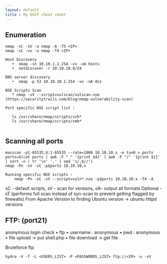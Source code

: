 ```yaml
---
layout: default
title : My OSCP cheat sheet
---
```


## Enumeration

```
nmap -sC -sV -o nmap -A -T5 <IP>
nmap -sC -vv -o nmap -T4 <IP>

Host Discovery
   •  nmap -sn 10.10.1.1-254 -vv -oA hosts
   •  netdiscover -r 10.10.10.0/24

DNS server discovery
   •  nmap -p 53 10.10.10.1-254 -vv -oA dcs
   
NSE Scripts Scan 
   * nmap -sV --script=vulscan/vulscan.nse (https://securitytrails.com/blog/nmap-vulnerability-scan)
   
Port specific NSE script list :

   ls /usr/share/nmap/scripts/ssh*
   ls /usr/share/nmap/scripts/smb*
   
```

## Scanning all ports

```
masscan -p1-65535,U:1-65535 --rate=1000 10.10.10.x -e tun0 > ports
ports=$(cat ports | awk -F " " '{print $4}' | awk -F "/" '{print $1}' | sort -n | tr '\n' ',' | sed 's/,$//')
nmap -Pn -sV -sC -p$ports 10.10.10.x

Running specific NSE scripts :
    nmap -Pn -sC -sV --script=vuln*.nse -p$ports 10.10.10.x -T4 -A
````
sC - default scripts, sV - scan for versions, oA- output all  formats
Optional - sT (performs full scan instead of syn-scan to prevent getting flagged by firewalls)
From Apache Version to finding Ubuntu version -> ubuntu httpd versions

## FTP: (port21)

anonymous login check 
   •  ftp <ip address>
   •  username : anonymous
   •  pwd : anonymous
   •  file upload -> put shell.php
   •  file download -> get file
  
Bruteforce ftp
   
  ```hydra -V -f -L <USERS_LIST> -P <PASSWORDS_LIST> ftp://<IP> -u -vV```

  
